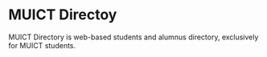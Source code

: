 # MUICT Directoy

MUICT Directory is web-based students and alumnus directory, exclusively for MUICT students.
